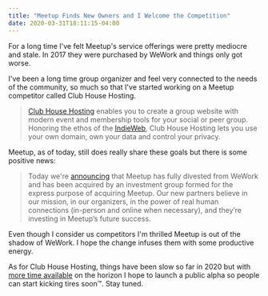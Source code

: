 ```yaml
---
title: "Meetup Finds New Owners and I Welcome the Competition"
date: 2020-03-31T18:11:15-04:00
---
```


For a long time I've felt Meetup's service offerings were pretty mediocre and stale. In 2017 they were purchased by WeWork and things only got worse. 

I've been a long time group organizer and feel very connected to the needs of the community, so much so that I've started working on a Meetup competitor called Club House Hosting. 

> [Club House Hosting](http://clubhouse.host/) enables you to create a group website with modern event and membership tools for your social or peer group. Honoring the ethos of the [IndieWeb](https://indieweb.org/), Club House Hosting lets you use your own domain, own your data and control your privacy.

Meetup, as of today, still does really share these goals but there is some positive news:

> Today we're [announcing](https://www.meetup.com/blog/the-next-chapter-of-meetup/) that Meetup has fully divested from WeWork and has been acquired by an investment group formed for the express purpose of acquiring Meetup. Our new partners believe in our mission, in our organizers, in the power of real human connections (in-person and online when necessary), and they’re investing in Meetup’s future success.

Even though I consider us competitors I'm thrilled Meetup is out of the shadow of WeWork. I hope the change infuses them with some productive energy.

As for Club House Hosting, things have been slow so far in 2020 but with [more time available](http://mikezornek.com/posts/2020/3/consulting-availability/) on the horizon I hope to launch a public alpha so people can start kicking tires soon™. Stay tuned.
